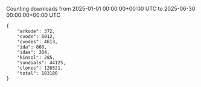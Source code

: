 
Counting downloads from 2025-01-01 00:00:00+00:00 UTC to 2025-06-30 00:00:00+00:00 UTC

```
{
    "arkode": 372,
    "cvode": 6012,
    "cvodes": 4613,
    "ida": 868,
    "idas": 384,
    "kinsol": 285,
    "sundials": 44125,
    "clones": 126521,
    "total": 183180
}
```
